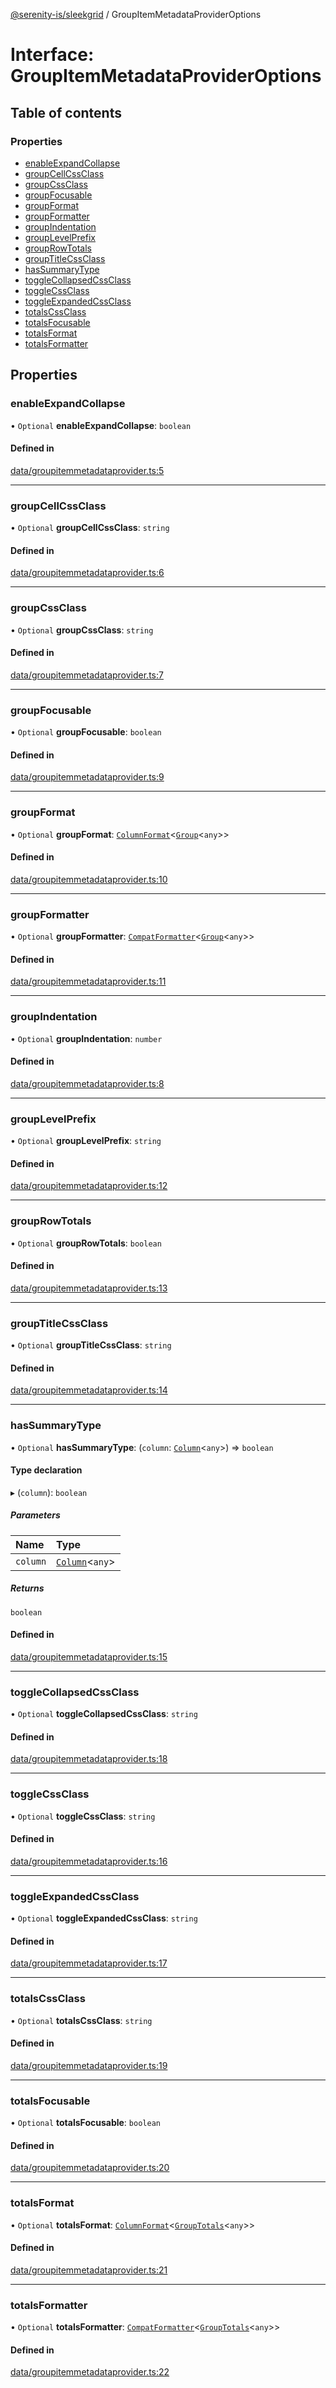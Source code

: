 [@serenity-is/sleekgrid](../README.md) / GroupItemMetadataProviderOptions

# Interface: GroupItemMetadataProviderOptions

## Table of contents

### Properties

- [enableExpandCollapse](GroupItemMetadataProviderOptions.md#enableexpandcollapse)
- [groupCellCssClass](GroupItemMetadataProviderOptions.md#groupcellcssclass)
- [groupCssClass](GroupItemMetadataProviderOptions.md#groupcssclass)
- [groupFocusable](GroupItemMetadataProviderOptions.md#groupfocusable)
- [groupFormat](GroupItemMetadataProviderOptions.md#groupformat)
- [groupFormatter](GroupItemMetadataProviderOptions.md#groupformatter)
- [groupIndentation](GroupItemMetadataProviderOptions.md#groupindentation)
- [groupLevelPrefix](GroupItemMetadataProviderOptions.md#grouplevelprefix)
- [groupRowTotals](GroupItemMetadataProviderOptions.md#grouprowtotals)
- [groupTitleCssClass](GroupItemMetadataProviderOptions.md#grouptitlecssclass)
- [hasSummaryType](GroupItemMetadataProviderOptions.md#hassummarytype)
- [toggleCollapsedCssClass](GroupItemMetadataProviderOptions.md#togglecollapsedcssclass)
- [toggleCssClass](GroupItemMetadataProviderOptions.md#togglecssclass)
- [toggleExpandedCssClass](GroupItemMetadataProviderOptions.md#toggleexpandedcssclass)
- [totalsCssClass](GroupItemMetadataProviderOptions.md#totalscssclass)
- [totalsFocusable](GroupItemMetadataProviderOptions.md#totalsfocusable)
- [totalsFormat](GroupItemMetadataProviderOptions.md#totalsformat)
- [totalsFormatter](GroupItemMetadataProviderOptions.md#totalsformatter)

## Properties

### enableExpandCollapse

• `Optional` **enableExpandCollapse**: `boolean`

#### Defined in

[data/groupitemmetadataprovider.ts:5](https://github.com/serenity-is/sleekgrid/blob/master/src/data/groupitemmetadataprovider.ts#L5)

___

### groupCellCssClass

• `Optional` **groupCellCssClass**: `string`

#### Defined in

[data/groupitemmetadataprovider.ts:6](https://github.com/serenity-is/sleekgrid/blob/master/src/data/groupitemmetadataprovider.ts#L6)

___

### groupCssClass

• `Optional` **groupCssClass**: `string`

#### Defined in

[data/groupitemmetadataprovider.ts:7](https://github.com/serenity-is/sleekgrid/blob/master/src/data/groupitemmetadataprovider.ts#L7)

___

### groupFocusable

• `Optional` **groupFocusable**: `boolean`

#### Defined in

[data/groupitemmetadataprovider.ts:9](https://github.com/serenity-is/sleekgrid/blob/master/src/data/groupitemmetadataprovider.ts#L9)

___

### groupFormat

• `Optional` **groupFormat**: [`ColumnFormat`](../README.md#columnformat)\<[`Group`](../classes/Group.md)\<`any`\>\>

#### Defined in

[data/groupitemmetadataprovider.ts:10](https://github.com/serenity-is/sleekgrid/blob/master/src/data/groupitemmetadataprovider.ts#L10)

___

### groupFormatter

• `Optional` **groupFormatter**: [`CompatFormatter`](../README.md#compatformatter)\<[`Group`](../classes/Group.md)\<`any`\>\>

#### Defined in

[data/groupitemmetadataprovider.ts:11](https://github.com/serenity-is/sleekgrid/blob/master/src/data/groupitemmetadataprovider.ts#L11)

___

### groupIndentation

• `Optional` **groupIndentation**: `number`

#### Defined in

[data/groupitemmetadataprovider.ts:8](https://github.com/serenity-is/sleekgrid/blob/master/src/data/groupitemmetadataprovider.ts#L8)

___

### groupLevelPrefix

• `Optional` **groupLevelPrefix**: `string`

#### Defined in

[data/groupitemmetadataprovider.ts:12](https://github.com/serenity-is/sleekgrid/blob/master/src/data/groupitemmetadataprovider.ts#L12)

___

### groupRowTotals

• `Optional` **groupRowTotals**: `boolean`

#### Defined in

[data/groupitemmetadataprovider.ts:13](https://github.com/serenity-is/sleekgrid/blob/master/src/data/groupitemmetadataprovider.ts#L13)

___

### groupTitleCssClass

• `Optional` **groupTitleCssClass**: `string`

#### Defined in

[data/groupitemmetadataprovider.ts:14](https://github.com/serenity-is/sleekgrid/blob/master/src/data/groupitemmetadataprovider.ts#L14)

___

### hasSummaryType

• `Optional` **hasSummaryType**: (`column`: [`Column`](Column.md)\<`any`\>) => `boolean`

#### Type declaration

▸ (`column`): `boolean`

##### Parameters

| Name | Type |
| :------ | :------ |
| `column` | [`Column`](Column.md)\<`any`\> |

##### Returns

`boolean`

#### Defined in

[data/groupitemmetadataprovider.ts:15](https://github.com/serenity-is/sleekgrid/blob/master/src/data/groupitemmetadataprovider.ts#L15)

___

### toggleCollapsedCssClass

• `Optional` **toggleCollapsedCssClass**: `string`

#### Defined in

[data/groupitemmetadataprovider.ts:18](https://github.com/serenity-is/sleekgrid/blob/master/src/data/groupitemmetadataprovider.ts#L18)

___

### toggleCssClass

• `Optional` **toggleCssClass**: `string`

#### Defined in

[data/groupitemmetadataprovider.ts:16](https://github.com/serenity-is/sleekgrid/blob/master/src/data/groupitemmetadataprovider.ts#L16)

___

### toggleExpandedCssClass

• `Optional` **toggleExpandedCssClass**: `string`

#### Defined in

[data/groupitemmetadataprovider.ts:17](https://github.com/serenity-is/sleekgrid/blob/master/src/data/groupitemmetadataprovider.ts#L17)

___

### totalsCssClass

• `Optional` **totalsCssClass**: `string`

#### Defined in

[data/groupitemmetadataprovider.ts:19](https://github.com/serenity-is/sleekgrid/blob/master/src/data/groupitemmetadataprovider.ts#L19)

___

### totalsFocusable

• `Optional` **totalsFocusable**: `boolean`

#### Defined in

[data/groupitemmetadataprovider.ts:20](https://github.com/serenity-is/sleekgrid/blob/master/src/data/groupitemmetadataprovider.ts#L20)

___

### totalsFormat

• `Optional` **totalsFormat**: [`ColumnFormat`](../README.md#columnformat)\<[`GroupTotals`](../classes/GroupTotals.md)\<`any`\>\>

#### Defined in

[data/groupitemmetadataprovider.ts:21](https://github.com/serenity-is/sleekgrid/blob/master/src/data/groupitemmetadataprovider.ts#L21)

___

### totalsFormatter

• `Optional` **totalsFormatter**: [`CompatFormatter`](../README.md#compatformatter)\<[`GroupTotals`](../classes/GroupTotals.md)\<`any`\>\>

#### Defined in

[data/groupitemmetadataprovider.ts:22](https://github.com/serenity-is/sleekgrid/blob/master/src/data/groupitemmetadataprovider.ts#L22)

